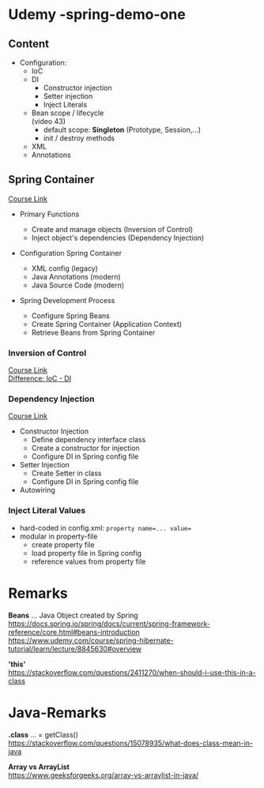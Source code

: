 # Udemy -spring-demo-one

## Content
- Configuration:  
    - IoC 
    - DI 
        - Constructor injection
        - Setter injection
        - Inject Literals
    - Bean scope / lifecycle  
    (video 43)  
        - default scope: **Singleton** (Prototype, Session,...)
        - init / destroy methods
    - XML
    - Annotations

  


## Spring Container
[Course Link](https://www.udemy.com/course/spring-hibernate-tutorial/learn/lecture/5181680?start=30#overview)

- Primary Functions 
  - Create and manage objects (Inversion of Control)
  - Inject object's dependencies (Dependency Injection)
 
- Configuration Spring Container 
  - XML config (legacy)
  - Java Annotations (modern)
  - Java Source Code (modern)
 
- Spring Development Process   
  - Configure Spring Beans
  - Create Spring Container (Application Context)
  - Retrieve Beans from Spring Container         
 

### Inversion of Control
[Course Link](https://www.udemy.com/course/spring-hibernate-tutorial/learn/lecture/5181682#overview)  
[Difference: IoC - DI](https://stackoverflow.com/questions/6550700/inversion-of-control-vs-dependency-injection)


### Dependency Injection
[Course Link](https://www.udemy.com/course/spring-hibernate-tutorial/learn/lecture/5205952#overview)

- Constructor Injection  
  - Define dependency interface class
  - Create a constructor for injection
  - Configure DI in Spring config file
- Setter Injection  
  - Create Setter in class
  - Configure DI in Spring config file
- Autowiring 


### Inject Literal Values
- hard-coded in config.xml: `property name=... value=`
- modular in property-file   
  - create property file
  - load property file in Spring config
  - reference values from property file 

 
 
 
# Remarks
**Beans** 
... Java Object created by Spring
https://docs.spring.io/spring/docs/current/spring-framework-reference/core.html#beans-introduction 
https://www.udemy.com/course/spring-hibernate-tutorial/learn/lecture/8845630#overview

**'this'**  
https://stackoverflow.com/questions/2411270/when-should-i-use-this-in-a-class

# Java-Remarks
**.class** ... = getClass()   
https://stackoverflow.com/questions/15078935/what-does-class-mean-in-java

**Array vs ArrayList**   
https://www.geeksforgeeks.org/array-vs-arraylist-in-java/